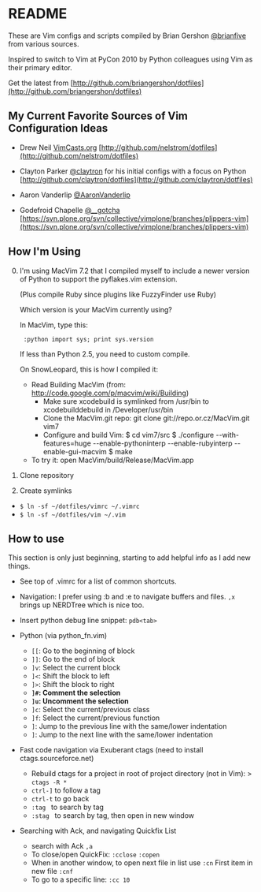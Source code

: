 README
======

These are Vim configs and scripts compiled by Brian Gershon [@brianfive](http://www.twitter.com/brianfive) from various sources.

Inspired to switch to Vim at PyCon 2010 by Python colleagues using Vim as their primary editor.

Get the latest from [http://github.com/briangershon/dotfiles](http://github.com/briangershon/dotfiles)

My Current Favorite Sources of Vim Configuration Ideas
------------------------------------------------------
* Drew Neil [VimCasts.org](http://www.vimcasts.org/) [http://github.com/nelstrom/dotfiles](http://github.com/nelstrom/dotfiles)

* Clayton Parker [@claytron](http://www.twitter.com/claytron) for his initial configs with a focus on Python [http://github.com/claytron/dotfiles](http://github.com/claytron/dotfiles)

* Aaron Vanderlip [@AaronVanderlip](http://www.twitter.com/AaronVanderlip)

* Godefroid Chapelle [@__gotcha](http://www.twitter.com/__gotcha) [https://svn.plone.org/svn/collective/vimplone/branches/plippers-vim](https://svn.plone.org/svn/collective/vimplone/branches/plippers-vim)

How I'm Using
-------------
0. I'm using MacVim 7.2 that I compiled myself to include a newer version
   of Python to support the pyflakes.vim extension.

   (Plus compile Ruby since plugins like FuzzyFinder use Ruby)

   Which version is your MacVim currently using?

   In MacVim, type this:

        :python import sys; print sys.version

   If less than Python 2.5, you need to custom compile.

   On SnowLeopard, this is how I compiled it:

    * Read Building MacVim (from: http://code.google.com/p/macvim/wiki/Building)
        * Make sure xcodebuild is symlinked from /usr/bin to xcodebuilddebuild in /Developer/usr/bin
        * Clone the MacVim.git repo: git clone git://repo.or.cz/MacVim.git vim7
        * Configure and build Vim:
        $ cd vim7/src
        $ ./configure --with-features=huge --enable-pythoninterp --enable-rubyinterp --enable-gui-macvim
        $ make
    * To try it: open MacVim/build/Release/MacVim.app

1. Clone repository


2. Create symlinks
  * `$ ln -sf ~/dotfiles/vimrc ~/.vimrc`
  * `$ ln -sf ~/dotfiles/vim ~/.vim`

How to use
----------
This section is only just beginning, starting to add helpful info as I add new things.

* See top of .vimrc for a list of common shortcuts.

* Navigation: I prefer using :b and :e to navigate buffers and files. `,x` brings up NERDTree which is nice too.

* Insert python debug line snippet: `pdb<tab>`

* Python (via python_fn.vim)
  * `[[`: Go to the beginning of block
  * `]]`: Go to the end of block
  * `]v`: Select the current block
  * `]<`: Shift the block to left
  * `]>`: Shift the block to right
  * **`]#`: Comment the selection**
  * **`]u`: Uncomment the selection**
  * `]c`: Select the current/previous class
  * `]f`: Select the current/previous function
  * `]`: Jump to the previous line with the same/lower indentation
  * `]`: Jump to the next line with the same/lower indentation

* Fast code navigation via Exuberant ctags (need to install ctags.sourceforce.net)
  * Rebuild ctags for a project in root of project directory (not in Vim): > `ctags -R *`
  * `ctrl-]` to follow a tag
  * `ctrl-t` to go back
  * `:tag ` to search by tag
  * `:stag ` to search by tag, then open in new window

* Searching with Ack, and navigating Quickfix List
  * search with Ack `,a`
  * To close/open QuickFix: `:cclose`  `:copen`
  * When in another window, to open next file in list use `:cn` First item in new file `:cnf`
  * To go to a specific line: `:cc 10`


